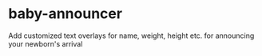# baby-announcer
Add customized text overlays for name, weight, height etc. for announcing your newborn's arrival
